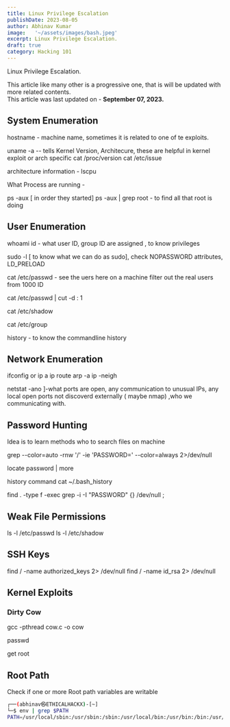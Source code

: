 ```yaml
---
title: Linux Privilege Escalation
publishDate: 2023-08-05
author: Abhinav Kumar
image:   '~/assets/images/bash.jpeg'
excerpt: Linux Privilege Escalation.
draft: true
category: Hacking 101
---
```


Linux Privilege Escalation.

This article like many other is a progressive one, that is will be updated with more related contents.  
This article was last updated on - **September 07, 2023.**


## System Enumeration
hostname - machine name, sometimes it is related to one of te exploits.

uname -a  -- tells Kernel Version, Architecure, these are helpful in kernel exploit or arch specific
cat /proc/version
cat /etc/issue

architecture information  - lscpu


What Process are running - 

ps -aux  [ in order they started]
ps -aux | grep root - to find all that root is doing 


## User Enumeration

whoami
id - what user ID, group ID are assigned , to know privileges

sudo -l [ to know what we can do as sudo], check NOPASSWORD attributes, LD_PRELOAD

cat /etc/passwd - see the uers here on a machine
filter out the real users from 1000 ID

cat /etc/passwd | cut -d : 1

cat /etc/shadow

cat /etc/group


history - to know the commandline history

## Network Enumeration

ifconfig or ip a
ip route
arp -a
ip -neigh

netstat -ano ]-what ports are open, any communication to unusual IPs, any local open ports not discoverd externally ( maybe nmap) ,who we communicating with.

## Password Hunting 

Idea is to learn methods who to search files on machine

grep --color=auto -rnw  '/' -ie 'PASSWORD=' --color=always 2>/dev/null

locate password | more


history command
cat ~/.bash_history

find . -type f -exec grep -i -I "PASSWORD" {} /dev/null \;

## Weak File Permissions

ls -l /etc/passwd
ls -l /etc/shadow

## SSH Keys

find / -name authorized_keys 2> /dev/null
find / -name id_rsa 2> /dev/null


## Kernel Exploits

### Dirty Cow

gcc -pthread cow.c -o cow

passwd

get root


## Root Path

Check if one or more Root path variables are writable

```bash                                                         
┌──(abhinav㉿ETHICALHACKX)-[~]
└─$ env | grep $PATH
PATH=/usr/local/sbin:/usr/sbin:/sbin:/usr/local/bin:/usr/bin:/bin:/usr/local/games:/usr/games
```